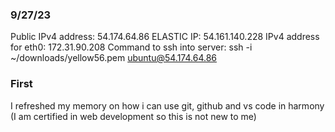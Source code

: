 ### 9/27/23
Public IPv4 address: 54.174.64.86
ELASTIC IP: 54.161.140.228
IPv4 address for eth0: 172.31.90.208
Command to ssh into server: 
ssh -i ~/downloads/yellow56.pem ubuntu@54.174.64.86



### First
I refreshed my memory on how i can use git, github and vs code in harmony (I am certified in web development so this is not new to me)
